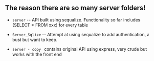 ## The reason there are so many server folders!

* ```server``` -- API built using sequalize. Functionality so far includes (SELECT * FROM xxx) for every table

* ```Server_Sqlize``` -- Attempt at using sequalize to add authentication, a bust but want to keep.

* ```server - copy ``` contains original API using express, very crude but works with the front end
